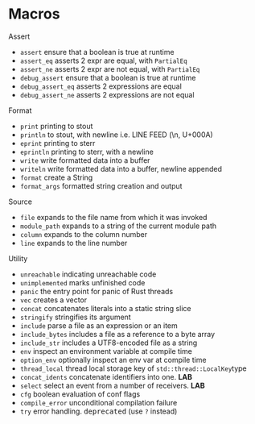 # Macros

Assert
- `assert`          ensure that a boolean is true at runtime
- `assert_eq`       asserts 2 expr are equal, with `PartialEq`
- `assert_ne`       asserts 2 expr are not equal, with `PartialEq`
- `debug_assert`    ensure that a boolean is true at runtime
- `debug_assert_eq` asserts 2 expressions are equal
- `debug_assert_ne` asserts 2 expressions are not equal

Format
- `print`           printing to stout
- `println`         to stout, with newline i.e. LINE FEED (\n, U+000A)
- `eprint`          printing to sterr
- `eprintln`        printing to sterr, with a newline
- `write`           write formatted data into a buffer
- `writeln`         write formatted data into a buffer, newline appended
- `format`          create a String
- `format_args`     formatted string creation and output

Source
- `file`            expands to the file name from which it was invoked
- `module_path`     expands to a string of the current module path
- `column`          expands to the column number
- `line`            expands to the line number

Utility
- `unreachable`     indicating unreachable code
- `unimplemented`   marks unfinished code
- `panic`           the entry point for panic of Rust threads
- `vec`             creates a vector
- `concat`          concatenates literals into a static string slice
- `stringify`       stringifies its argument
- `include`         parse a file as an expression or an item
- `include_bytes`   includes a file as a reference to a byte array
- `include_str`     includes a UTF8-encoded file as a string
- `env`             inspect an environment variable at compile time
- `option_env`      optionally inspect an env var at compile time
- `thread_local`    thread local storage key of `std::thread::LocalKey`type
- `concat_idents`   concatenate identifiers into one. **LAB**
- `select`          select an event from a number of receivers. **LAB**
- `cfg`             boolean evaluation of conf flags
- `compile_error`   unconditional compilation failure
- `try`             error handling. <kbd>deprecated</kbd> (use `?` instead)
